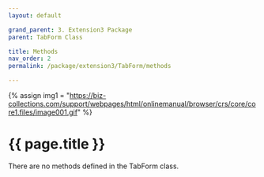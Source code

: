 ```yaml
---
layout: default

grand_parent: 3. Extension3 Package
parent: TabForm Class

title: Methods
nav_order: 2
permalink: /package/extension3/TabForm/methods

---
```

{% assign img1 = "https://biz-collections.com/support/webpages/html/onlinemanual/browser/crs/core/core1.files/image001.gif" %}


# {{ page.title }}

There are no methods defined in the TabForm class.